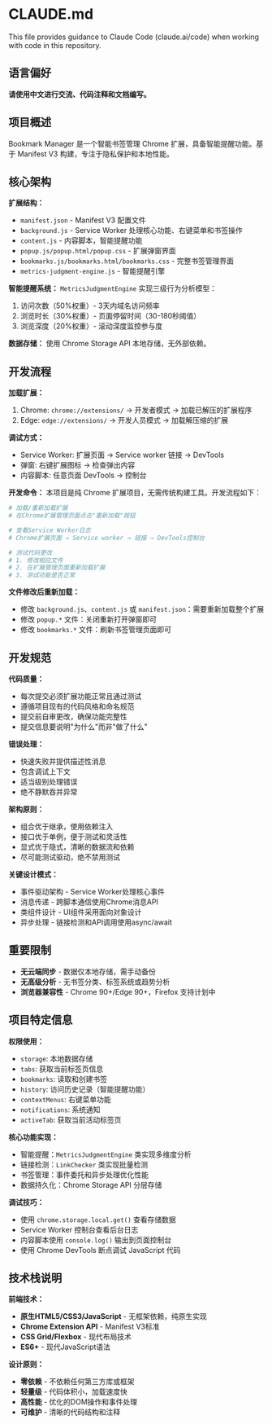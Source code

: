 # CLAUDE.md

This file provides guidance to Claude Code (claude.ai/code) when working with code in this repository.

## 语言偏好

**请使用中文进行交流、代码注释和文档编写。**

## 项目概述

Bookmark Manager 是一个智能书签管理 Chrome 扩展，具备智能提醒功能。基于 Manifest V3 构建，专注于隐私保护和本地性能。

## 核心架构

**扩展结构：**
- `manifest.json` - Manifest V3 配置文件
- `background.js` - Service Worker 处理核心功能、右键菜单和书签操作
- `content.js` - 内容脚本，智能提醒功能
- `popup.js/popup.html/popup.css` - 扩展弹窗界面
- `bookmarks.js/bookmarks.html/bookmarks.css` - 完整书签管理界面
- `metrics-judgment-engine.js` - 智能提醒引擎

**智能提醒系统：**
`MetricsJudgmentEngine` 实现三级行为分析模型：
1. 访问次数（50%权重）- 3天内域名访问频率
2. 浏览时长（30%权重）- 页面停留时间（30-180秒阈值）
3. 浏览深度（20%权重）- 滚动深度监控参与度

**数据存储：**
使用 Chrome Storage API 本地存储，无外部依赖。

## 开发流程

**加载扩展：**
1. Chrome: `chrome://extensions/` → 开发者模式 → 加载已解压的扩展程序
2. Edge: `edge://extensions/` → 开发人员模式 → 加载解压缩的扩展

**调试方式：**
- Service Worker: 扩展页面 → Service worker 链接 → DevTools
- 弹窗: 右键扩展图标 → 检查弹出内容
- 内容脚本: 任意页面 DevTools → 控制台

**开发命令：**
本项目是纯 Chrome 扩展项目，无需传统构建工具。开发流程如下：
```bash
# 加载/重新加载扩展
# 在Chrome扩展管理页面点击"重新加载"按钮

# 查看Service Worker日志
# Chrome扩展页面 → Service worker → 链接 → DevTools控制台

# 测试代码更改
# 1. 修改相应文件
# 2. 在扩展管理页面重新加载扩展
# 3. 测试功能是否正常
```

**文件修改后重新加载：**
- 修改 `background.js`、`content.js` 或 `manifest.json`：需要重新加载整个扩展
- 修改 `popup.*` 文件：关闭重新打开弹窗即可
- 修改 `bookmarks.*` 文件：刷新书签管理页面即可

## 开发规范

**代码质量：**
- 每次提交必须扩展功能正常且通过测试
- 遵循项目现有的代码风格和命名规范
- 提交前自审更改，确保功能完整性
- 提交信息要说明"为什么"而非"做了什么"

**错误处理：**
- 快速失败并提供描述性消息
- 包含调试上下文
- 适当级别处理错误
- 绝不静默吞并异常

**架构原则：**
- 组合优于继承，使用依赖注入
- 接口优于单例，便于测试和灵活性
- 显式优于隐式，清晰的数据流和依赖
- 尽可能测试驱动，绝不禁用测试

**关键设计模式：**
- 事件驱动架构 - Service Worker处理核心事件
- 消息传递 - 跨脚本通信使用Chrome消息API
- 类组件设计 - UI组件采用面向对象设计
- 异步处理 - 链接检测和API调用使用async/await

## 重要限制

- **无云端同步** - 数据仅本地存储，需手动备份
- **无高级分析** - 无书签分类、标签系统或趋势分析
- **浏览器兼容性** - Chrome 90+/Edge 90+，Firefox 支持计划中

## 项目特定信息

**权限使用：**
- `storage`: 本地数据存储
- `tabs`: 获取当前标签页信息
- `bookmarks`: 读取和创建书签
- `history`: 访问历史记录（智能提醒功能）
- `contextMenus`: 右键菜单功能
- `notifications`: 系统通知
- `activeTab`: 获取当前活动标签页

**核心功能实现：**
- 智能提醒：`MetricsJudgmentEngine` 类实现多维度分析
- 链接检测：`LinkChecker` 类实现批量检测
- 书签管理：事件委托和异步处理优化性能
- 数据持久化：Chrome Storage API 分层存储

**调试技巧：**
- 使用 `chrome.storage.local.get()` 查看存储数据
- Service Worker 控制台查看后台日志
- 内容脚本使用 `console.log()` 输出到页面控制台
- 使用 Chrome DevTools 断点调试 JavaScript 代码

## 技术栈说明

**前端技术：**
- **原生HTML5/CSS3/JavaScript** - 无框架依赖，纯原生实现
- **Chrome Extension API** - Manifest V3标准
- **CSS Grid/Flexbox** - 现代布局技术
- **ES6+** - 现代JavaScript语法

**设计原则：**
- **零依赖** - 不依赖任何第三方库或框架
- **轻量级** - 代码体积小，加载速度快
- **高性能** - 优化的DOM操作和事件处理
- **可维护** - 清晰的代码结构和注释

